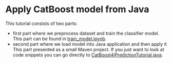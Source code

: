 # Apply CatBoost model from Java
This tutorial consists of two parts:
- first part where we preprocess dataset and train the classifier model.
  This part can be found in [train_model.ipynb](train_model.ipynb).
- second part where we load model into Java application and then apply it
  This part presented as a small Maven project. If you just want to look at code snippets you can
  go directly to [CatBoost4jPredictionTutorial.java](src/main/java/CatBoost4jPredictionTutorial.java).
